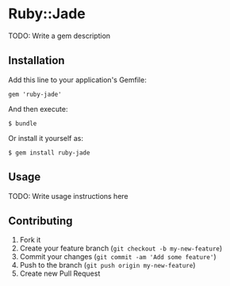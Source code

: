 # Ruby::Jade

TODO: Write a gem description

## Installation

Add this line to your application's Gemfile:

    gem 'ruby-jade'

And then execute:

    $ bundle

Or install it yourself as:

    $ gem install ruby-jade

## Usage

TODO: Write usage instructions here

## Contributing

1. Fork it
2. Create your feature branch (`git checkout -b my-new-feature`)
3. Commit your changes (`git commit -am 'Add some feature'`)
4. Push to the branch (`git push origin my-new-feature`)
5. Create new Pull Request
